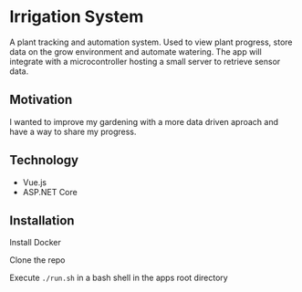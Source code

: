 # Irrigation System

A plant tracking and automation system. Used to view plant progress, store data on the grow environment and automate watering.
The app will integrate with a microcontroller hosting a small server to retrieve sensor data.

## Motivation

I wanted to improve my gardening with a more data driven aproach and have a way to share my progress.

## Technology

  * Vue.js
  * ASP.NET Core

## Installation

Install Docker

Clone the repo

Execute `./run.sh` in a bash shell in the apps root directory
